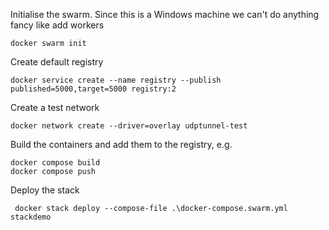 Initialise the swarm. Since this is a Windows machine we can't do anything fancy like add workers
```
docker swarm init
```

Create default registry
```
docker service create --name registry --publish published=5000,target=5000 registry:2
```

Create a test network
```
docker network create --driver=overlay udptunnel-test
```

Build the containers and add them to the registry, e.g.
```
docker compose build
docker compose push
```

Deploy the stack
```
 docker stack deploy --compose-file .\docker-compose.swarm.yml stackdemo
 ```